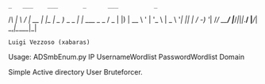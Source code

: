 
    _   ___    ___       _      ___          _           
   /_\ |   \  / __|_ __ | |__  | _ )_ _ _  _| |_ ___ _ _ 
  / _ \| |) | \__ \ '  \| '_ \ | _ \ '_| || |  _/ -_) '_|
 /_/ \_\___/  |___/_|_|_|_.__/ |___/_|  \_,_|\__\___|_| 
                                                        
    Luigi Vezzoso (xabaras)

Usage: ADSmbEnum.py IP UsernameWordlist PasswordWordlist Domain


Simple Active directory User Bruteforcer. 
